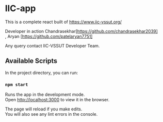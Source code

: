 # IIC-app

This is a complete react  built of https://www.iic-vssut.org/ <br>

Developer in action Chandrasekhar[https://github.com/chandrasekhar2039] , Aryan [https://github.com/patelaryan7751]  <br>

Any query contact  IIC-VSSUT Developer Team.

## Available Scripts

In the project directory, you can run:



### `npm start`

Runs the app in the development mode.\
Open [http://localhost:3000](http://localhost:3000) to view it in the browser.

The page will reload if you make edits.\
You will also see any lint errors in the console.
